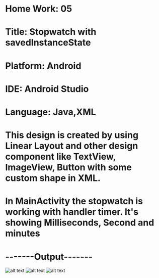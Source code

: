 # Home Work: 05
# Title: Stopwatch with savedInstanceState
# Platform: Android
# IDE: Android Studio
# Language: Java,XML
# This design is created by using Linear Layout and other design component like TextView, ImageView, Button with some custom shape  in XML.
# In MainActivity the stopwatch is working with handler timer. It's showing Milliseconds, Second and minutes

# -------Output-------
![alt text](https://github.com/bijoy-cwl/StopWatch/blob/main/screenshots/s1.png)
![alt text](https://github.com/bijoy-cwl/StopWatch/blob/main/screenshots/s2.png)
![alt text](https://github.com/bijoy-cwl/StopWatch/blob/main/screenshots/s3.png)